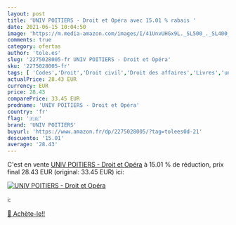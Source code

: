 ```yaml
---
layout: post
title: 'UNIV POITIERS - Droit et Opéra avec 15.01 % rabais '
date: 2021-06-15 10:04:50
image: 'https://m.media-amazon.com/images/I/41UnvUHGx9L._SL500_._SL400_.jpg'
comments: true
category: ofertas
author: 'tole.es'
slug: '2275028005-fr UNIV POITIERS - Droit et Opéra'
sku: '2275028005-fr'
tags: [ 'Codes','Droit','Droit civil','Droit des affaires','Livres','univ poitiers', ]
actualPrice: 28.43 EUR
currency: EUR
price: 28.43
comparePrice: 33.45 EUR
prodname: 'UNIV POITIERS - Droit et Opéra'
country: 'fr'
flag: '🇫🇷'
brand: 'UNIV POITIERS'
buyurl: 'https://www.amazon.fr/dp/2275028005/?tag=tolees0d-21'
descuento: '15.01'
average: '28.43'
---
```


C'est en vente [UNIV POITIERS - Droit et Opéra](https://www.amazon.fr/dp/2275028005/?tag=tolees0d-21)  à  15.01 % de réduction, prix final  28.43 EUR (original: 33.45 EUR) ici:

[![UNIV POITIERS - Droit et Opéra](https://m.media-amazon.com/images/I/41UnvUHGx9L._SL500_._SL400_.jpg)](https://www.amazon.fr/dp/2275028005/?tag=tolees0d-21)

ℹ️:


[🛒 Achète-le!!](https://www.amazon.fr/dp/2275028005/?tag=tolees0d-21)
